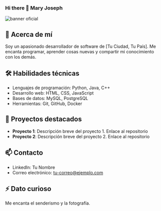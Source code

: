 ### Hi there 👋 Mary Joseph

![banner oficial](https://github.com/Emjey25/Emjey25/assets/110546904/654729fb-fc5b-40ba-9a81-ad5c5547b8e7)

## 🚀 Acerca de mí
Soy un apasionado desarrollador de software de [Tu Ciudad, Tu País]. Me encanta programar, aprender cosas nuevas y compartir mi conocimiento con los demás.

## 🛠️ Habilidades técnicas
- Lenguajes de programación: Python, Java, C++
- Desarrollo web: HTML, CSS, JavaScript
- Bases de datos: MySQL, PostgreSQL
- Herramientas: Git, GitHub, Docker

## 🎯 Proyectos destacados
- **Proyecto 1**: Descripción breve del proyecto 1. Enlace al repositorio
- **Proyecto 2**: Descripción breve del proyecto 2. Enlace al repositorio

## 📫 Contacto
- LinkedIn: Tu Nombre
- Correo electrónico: tu-correo@ejemplo.com

## ⚡ Dato curioso
Me encanta el senderismo y la fotografía.
